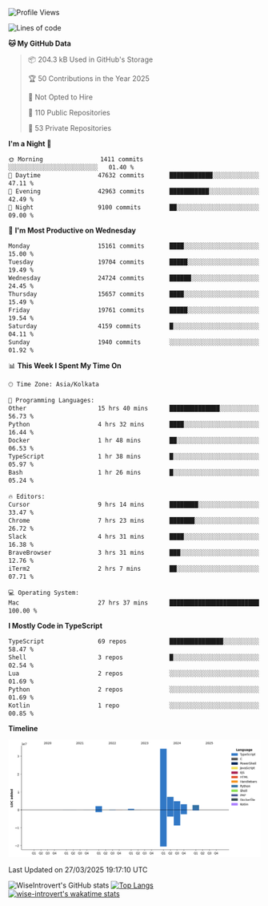<!--START_SECTION:waka-->
![Profile Views](http://img.shields.io/badge/Profile%20Views-0-blue)

![Lines of code](https://img.shields.io/badge/From%20Hello%20World%20I%27ve%20Written-55.0%20million%20lines%20of%20code-blue)

**🐱 My GitHub Data** 

> 📦 204.3 kB Used in GitHub's Storage 
 > 
> 🏆 50 Contributions in the Year 2025
 > 
> 🚫 Not Opted to Hire
 > 
> 📜 110 Public Repositories 
 > 
> 🔑 53 Private Repositories 
 > 
**I'm a Night 🦉** 

```text
🌞 Morning                1411 commits        ░░░░░░░░░░░░░░░░░░░░░░░░░   01.40 % 
🌆 Daytime                47632 commits       ████████████░░░░░░░░░░░░░   47.11 % 
🌃 Evening                42963 commits       ███████████░░░░░░░░░░░░░░   42.49 % 
🌙 Night                  9100 commits        ██░░░░░░░░░░░░░░░░░░░░░░░   09.00 % 
```
📅 **I'm Most Productive on Wednesday** 

```text
Monday                   15161 commits       ████░░░░░░░░░░░░░░░░░░░░░   15.00 % 
Tuesday                  19704 commits       █████░░░░░░░░░░░░░░░░░░░░   19.49 % 
Wednesday                24724 commits       ██████░░░░░░░░░░░░░░░░░░░   24.45 % 
Thursday                 15657 commits       ████░░░░░░░░░░░░░░░░░░░░░   15.49 % 
Friday                   19761 commits       █████░░░░░░░░░░░░░░░░░░░░   19.54 % 
Saturday                 4159 commits        █░░░░░░░░░░░░░░░░░░░░░░░░   04.11 % 
Sunday                   1940 commits        ░░░░░░░░░░░░░░░░░░░░░░░░░   01.92 % 
```


📊 **This Week I Spent My Time On** 

```text
🕑︎ Time Zone: Asia/Kolkata

💬 Programming Languages: 
Other                    15 hrs 40 mins      ██████████████░░░░░░░░░░░   56.73 % 
Python                   4 hrs 32 mins       ████░░░░░░░░░░░░░░░░░░░░░   16.44 % 
Docker                   1 hr 48 mins        ██░░░░░░░░░░░░░░░░░░░░░░░   06.53 % 
TypeScript               1 hr 38 mins        █░░░░░░░░░░░░░░░░░░░░░░░░   05.97 % 
Bash                     1 hr 26 mins        █░░░░░░░░░░░░░░░░░░░░░░░░   05.24 % 

🔥 Editors: 
Cursor                   9 hrs 14 mins       ████████░░░░░░░░░░░░░░░░░   33.47 % 
Chrome                   7 hrs 23 mins       ███████░░░░░░░░░░░░░░░░░░   26.72 % 
Slack                    4 hrs 31 mins       ████░░░░░░░░░░░░░░░░░░░░░   16.38 % 
BraveBrowser             3 hrs 31 mins       ███░░░░░░░░░░░░░░░░░░░░░░   12.76 % 
iTerm2                   2 hrs 7 mins        ██░░░░░░░░░░░░░░░░░░░░░░░   07.71 % 

💻 Operating System: 
Mac                      27 hrs 37 mins      █████████████████████████   100.00 % 
```

**I Mostly Code in TypeScript** 

```text
TypeScript               69 repos            ███████████████░░░░░░░░░░   58.47 % 
Shell                    3 repos             █░░░░░░░░░░░░░░░░░░░░░░░░   02.54 % 
Lua                      2 repos             ░░░░░░░░░░░░░░░░░░░░░░░░░   01.69 % 
Python                   2 repos             ░░░░░░░░░░░░░░░░░░░░░░░░░   01.69 % 
Kotlin                   1 repo              ░░░░░░░░░░░░░░░░░░░░░░░░░   00.85 % 
```



**Timeline**

![Lines of Code chart](https://raw.githubusercontent.com/wise-introvert/wise-introvert/master/assets/bar_graph.png)


 Last Updated on 27/03/2025 19:17:10 UTC
<!--END_SECTION:waka-->

![WiseIntrovert's GitHub stats](https://github-readme-stats.vercel.app/api?username=wise-introvert&count_private=true&show_icons=true)
[![Top Langs](https://github-readme-stats.vercel.app/api/top-langs/?username=wise-introvert&langs_count=10)](https://github.com/anuraghazra/github-readme-stats)
[![wise-introvert's wakatime stats](https://github-readme-stats.vercel.app/api/wakatime?username=wiseintrovert)](https://github.com/anuraghazra/github-readme-stats)
